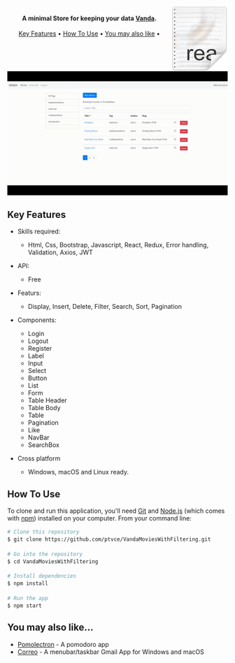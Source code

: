 <img src="icon.png" align="right" />

<h4 align="center">A minimal Store for keeping your data <a href="http://electron.atom.io" target="_blank">Vanda</a>.</h4>


<p align="center">
  <a href="#key-features">Key Features</a> •
  <a href="#how-to-use">How To Use</a> •
  <a href="#You-may-also-like">You may also like</a> •
</p>
<br />

![screenshot](https://github.com/ptvce/VandaMoviesWithFiltering/blob/master/assets/img/rec2.gif)

## Key Features

* Skills required:
  - Html, Css, Bootstrap, Javascript, React, Redux, Error handling, Validation, Axios, JWT
  
* API:
  - Free
  
* Featurs:
  - Display, Insert, Delete, Filter, Search, Sort, Pagination 
 
* Components:
  - Login
  - Logout
  - Register
  - Label
  - Input
  - Select
  - Button
  - List
  - Form
  - Table Header
  - Table Body
  - Table
  - Pagination
  - Like
  - NavBar
  - SearchBox
  
* Cross platform
  - Windows, macOS and Linux ready.

## How To Use

To clone and run this application, you'll need [Git](https://git-scm.com) and [Node.js](https://nodejs.org/en/download/) (which comes with [npm](http://npmjs.com)) installed on your computer. From your command line:

```bash
# Clone this repository
$ git clone https://github.com/ptvce/VandaMoviesWithFiltering.git

# Go into the repository
$ cd VandaMoviesWithFiltering

# Install dependencies
$ npm install

# Run the app
$ npm start
```

## You may also like...

- [Pomolectron](https://ptvce.github.io/InventoryProfit/) - A pomodoro app
- [Correo](https://ptvce.github.io/ExchangeRateApp/) - A menubar/taskbar Gmail App for Windows and macOS

